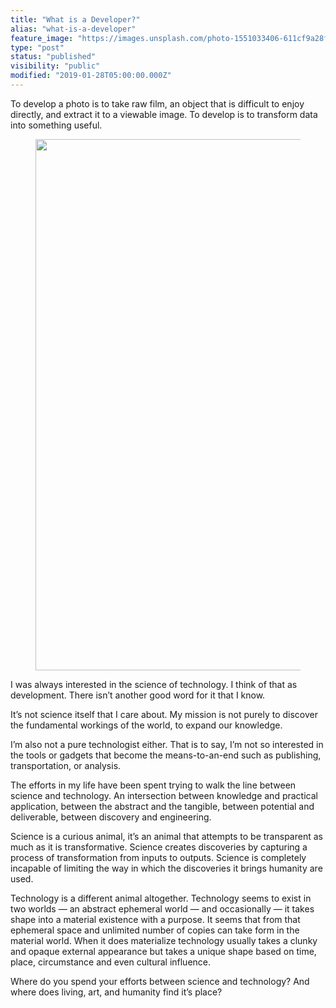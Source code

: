 ```yaml
---
title: "What is a Developer?"
alias: "what-is-a-developer"
feature_image: "https://images.unsplash.com/photo-1551033406-611cf9a28f67?ixlib=rb-1.2.1&q=80&fm=jpg&crop=entropy&cs=tinysrgb&w=2000&fit=max&ixid=eyJhcHBfaWQiOjExNzczfQ"
type: "post"
status: "published"
visibility: "public"
modified: "2019-01-28T05:00:00.000Z"
---
```


<p>To develop a photo is to take raw film, an object that is difficult to enjoy directly, and extract it to a viewable image. To develop is to transform data into something useful.</p><figure class="kg-card kg-image-card"><img src="__GHOST_URL__/content/images/2020/07/59768290-3B7C-4AF3-BA38-A43C54318C50.jpeg" class="kg-image" alt loading="lazy" width="1280" height="850" srcset="__GHOST_URL__/content/images/size/w600/2020/07/59768290-3B7C-4AF3-BA38-A43C54318C50.jpeg 600w, __GHOST_URL__/content/images/size/w1000/2020/07/59768290-3B7C-4AF3-BA38-A43C54318C50.jpeg 1000w, __GHOST_URL__/content/images/2020/07/59768290-3B7C-4AF3-BA38-A43C54318C50.jpeg 1280w" sizes="(min-width: 720px) 720px"></figure><p>I was always interested in the science of technology. I think of that as development. There isn’t another good word for it that I know.</p><p>It’s not science itself that I care about. My mission is not purely to discover the fundamental workings of the world, to expand our knowledge.</p><p>I’m also not a pure technologist either. That is to say, I’m not so interested in the tools or gadgets that become the means-to-an-end such as publishing, transportation, or analysis.</p><p>The efforts in my life have been spent trying to walk the line between science and technology. An intersection between knowledge and practical application, between the abstract and the tangible, between potential and deliverable, between discovery and engineering.</p><p>Science is a curious animal, it’s an animal that attempts to be transparent as much as it is transformative. Science creates discoveries by capturing a process of transformation from inputs to outputs. Science is completely incapable of limiting the way in which the discoveries it brings humanity are used.</p><p>Technology is a different animal altogether. Technology seems to exist in two worlds — an abstract ephemeral world — and occasionally — it takes shape into a material existence with a purpose. It seems that from that ephemeral space and unlimited number of copies can take form in the material world. When it does materialize technology usually takes a clunky and opaque external appearance but takes a unique shape based on time, place, circumstance and even cultural influence.</p><p>Where do you spend your efforts between science and technology? And where does living, art, and humanity find it’s place?</p>
